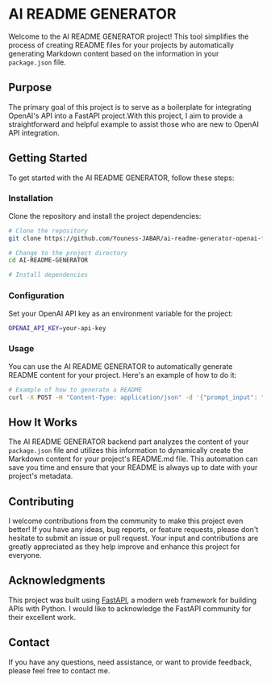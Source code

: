 # AI README GENERATOR

Welcome to the AI README GENERATOR project! This tool simplifies the process of creating README files for your projects by automatically generating Markdown content based on the information in your `package.json` file.

## Purpose

The primary goal of this project is to serve as a boilerplate for integrating OpenAI's API into a FastAPI project.With this project, I aim to provide a straightforward and helpful example to assist those who are new to OpenAI API integration.

## Getting Started

To get started with the AI README GENERATOR, follow these steps:

### Installation

Clone the repository and install the project dependencies:

```bash
# Clone the repository
git clone https://github.com/Youness-JABAR/ai-readme-generator-openai-fastapi.git

# Change to the project directory
cd AI-README-GENERATOR

# Install dependencies
```

### Configuration

Set your OpenAI API key as an environment variable for the project:

```bash
OPENAI_API_KEY=your-api-key
```

### Usage

You can use the AI README GENERATOR to automatically generate README content for your project. Here's an example of how to do it:

```bash
# Example of how to generate a README
curl -X POST -H "Content-Type: application/json" -d '{"prompt_input": "Your package.json content here"}' http://localhost:8000/generate_readme/
```

## How It Works

The AI README GENERATOR backend part analyzes the content of your `package.json` file and utilizes this information to dynamically create the Markdown content for your project's README.md file. This automation can save you time and ensure that your README is always up to date with your project's metadata.

## Contributing

I welcome contributions from the community to make this project even better! If you have any ideas, bug reports, or feature requests, please don't hesitate to submit an issue or pull request. Your input and contributions are greatly appreciated as they help improve and enhance this project for everyone.

## Acknowledgments

This project was built using [FastAPI](https://fastapi.tiangolo.com/), a modern web framework for building APIs with Python. I would like to acknowledge the FastAPI community for their excellent work.

## Contact

If you have any questions, need assistance, or want to provide feedback, please feel free to contact me.
